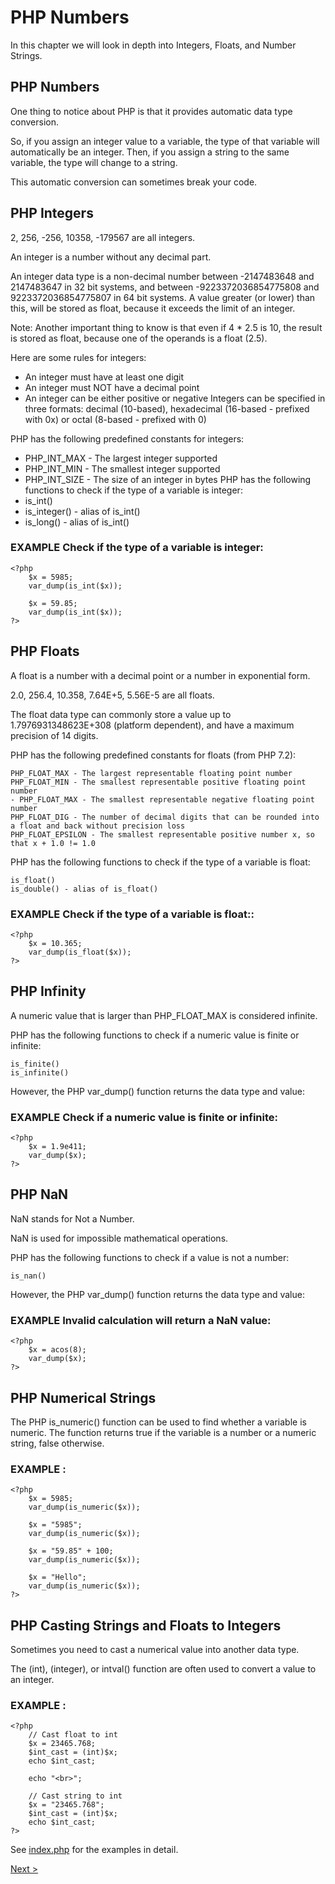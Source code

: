 # PHP Numbers
In this chapter we will look in depth into Integers, Floats, and Number Strings.

## PHP Numbers

One thing to notice about PHP is that it provides automatic data type conversion.

So, if you assign an integer value to a variable, the type of that variable will automatically be an integer. Then, if you assign a string to the same variable, the type will change to a string.

This automatic conversion can sometimes break your code.

## PHP Integers

2, 256, -256, 10358, -179567 are all integers.

An integer is a number without any decimal part.

An integer data type is a non-decimal number between -2147483648 and 2147483647 in 32 bit systems, and between -9223372036854775808 and 9223372036854775807 in 64 bit systems. A value greater (or lower) than this, will be stored as float, because it exceeds the limit of an integer.

Note: Another important thing to know is that even if 4 * 2.5 is 10, the result is stored as float, because one of the operands is a float (2.5).

Here are some rules for integers:
- An integer must have at least one digit
- An integer must NOT have a decimal point
- An integer can be either positive or negative
    Integers can be specified in three formats: decimal (10-based), hexadecimal (16-based - prefixed with 0x) or octal (8-based - prefixed with 0)

PHP has the following predefined constants for integers:
- PHP_INT_MAX - The largest integer supported
- PHP_INT_MIN - The smallest integer supported
- PHP_INT_SIZE -  The size of an integer in bytes
PHP has the following functions to check if the type of a variable is integer:
- is_int()
- is_integer() - alias of is_int()
- is_long() - alias of is_int()


### EXAMPLE Check if the type of a variable is integer:

```
<?php
    $x = 5985;
    var_dump(is_int($x));

    $x = 59.85;
    var_dump(is_int($x));
?> 
```

## PHP Floats

A float is a number with a decimal point or a number in exponential form.

2.0, 256.4, 10.358, 7.64E+5, 5.56E-5 are all floats.

The float data type can commonly store a value up to 1.7976931348623E+308 (platform dependent), and have a maximum precision of 14 digits.

PHP has the following predefined constants for floats (from PHP 7.2):

    PHP_FLOAT_MAX - The largest representable floating point number
    PHP_FLOAT_MIN - The smallest representable positive floating point number
    - PHP_FLOAT_MAX - The smallest representable negative floating point number
    PHP_FLOAT_DIG - The number of decimal digits that can be rounded into a float and back without precision loss
    PHP_FLOAT_EPSILON - The smallest representable positive number x, so that x + 1.0 != 1.0

PHP has the following functions to check if the type of a variable is float:

    is_float()
    is_double() - alias of is_float()

### EXAMPLE Check if the type of a variable is float::

``` 
<?php
    $x = 10.365;
    var_dump(is_float($x));
?> 
```

## PHP Infinity

A numeric value that is larger than PHP_FLOAT_MAX is considered infinite.

PHP has the following functions to check if a numeric value is finite or infinite:

    is_finite()
    is_infinite()

However, the PHP var_dump() function returns the data type and value:

### EXAMPLE Check if a numeric value is finite or infinite:

```
<?php
    $x = 1.9e411;
    var_dump($x);
?> 
```

## PHP NaN

NaN stands for Not a Number.

NaN is used for impossible mathematical operations.

PHP has the following functions to check if a value is not a number:

    is_nan()

However, the PHP var_dump() function returns the data type and value:

### EXAMPLE Invalid calculation will return a NaN value:

```
<?php
    $x = acos(8);
    var_dump($x);
?> 
```

## PHP Numerical Strings

The PHP is_numeric() function can be used to find whether a variable is numeric. The function returns true if the variable is a number or a numeric string, false otherwise.

### EXAMPLE :

```
<?php
    $x = 5985;
    var_dump(is_numeric($x));

    $x = "5985";
    var_dump(is_numeric($x));

    $x = "59.85" + 100;
    var_dump(is_numeric($x));

    $x = "Hello";
    var_dump(is_numeric($x));
?> 
```

## PHP Casting Strings and Floats to Integers

Sometimes you need to cast a numerical value into another data type.

The (int), (integer), or intval() function are often used to convert a value to an integer.

### EXAMPLE :

```
<?php
    // Cast float to int
    $x = 23465.768;
    $int_cast = (int)$x;
    echo $int_cast;

    echo "<br>";

    // Cast string to int
    $x = "23465.768";
    $int_cast = (int)$x;
    echo $int_cast;
?> 
```


See [index.php](index.php) for the examples in detail.

[Next >](../9.%20Math/README.md)